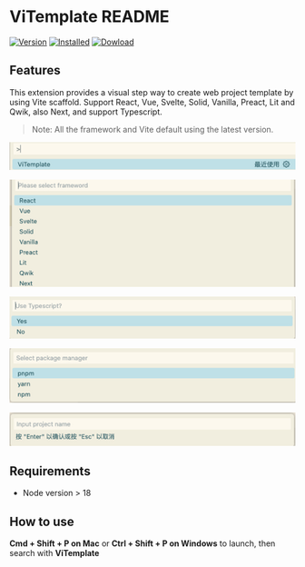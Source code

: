 # ViTemplate README

[![Version](https://badgen.net/vs-marketplace/v/BreakingRed.vitemplate)](https://marketplace.visualstudio.com/items?itemName=BreakingRed.vitemplate) [![Installed](https://badgen.net/vs-marketplace/i/BreakingRed.vitemplate)](https://marketplace.visualstudio.com/items?itemName=BreakingRed.vitemplate)
[![Dowload](https://badgen.net/vs-marketplace/d/BreakingRed.vitemplate)](https://marketplace.visualstudio.com/items?itemName=BreakingRed.vitemplate)

## Features

This extension provides a visual step way to create web project template by using Vite scaffold. Support React, Vue, Svelte, Solid, Vanilla, Preact, Lit and Qwik, also Next, and support Typescript.

> Note: All the framework and Vite default using the latest version.

![launch](public/images/launch.jpg)

![select framework](public/images/select_1.jpg)

![use TS](public/images/select_2.jpg)

![select package manager](public/images/select_3.jpg)

![input project name](public/images/input.jpg)

## Requirements

- Node version > 18

## How to use

**Cmd + Shift + P on Mac** or **Ctrl + Shift + P on Windows** to launch, then search with **ViTemplate**

